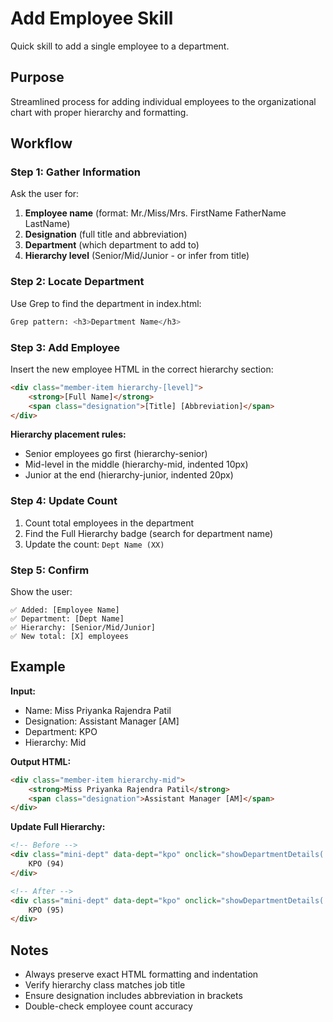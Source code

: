 # Add Employee Skill

Quick skill to add a single employee to a department.

## Purpose
Streamlined process for adding individual employees to the organizational chart with proper hierarchy and formatting.

## Workflow

### Step 1: Gather Information

Ask the user for:
1. **Employee name** (format: Mr./Miss/Mrs. FirstName FatherName LastName)
2. **Designation** (full title and abbreviation)
3. **Department** (which department to add to)
4. **Hierarchy level** (Senior/Mid/Junior - or infer from title)

### Step 2: Locate Department

Use Grep to find the department in index.html:
```bash
Grep pattern: <h3>Department Name</h3>
```

### Step 3: Add Employee

Insert the new employee HTML in the correct hierarchy section:
```html
<div class="member-item hierarchy-[level]">
    <strong>[Full Name]</strong>
    <span class="designation">[Title] [Abbreviation]</span>
</div>
```

**Hierarchy placement rules:**
- Senior employees go first (hierarchy-senior)
- Mid-level in the middle (hierarchy-mid, indented 10px)
- Junior at the end (hierarchy-junior, indented 20px)

### Step 4: Update Count

1. Count total employees in the department
2. Find the Full Hierarchy badge (search for department name)
3. Update the count: `Dept Name (XX)`

### Step 5: Confirm

Show the user:
```
✅ Added: [Employee Name]
✅ Department: [Dept Name]
✅ Hierarchy: [Senior/Mid/Junior]
✅ New total: [X] employees
```

## Example

**Input:**
- Name: Miss Priyanka Rajendra Patil
- Designation: Assistant Manager [AM]
- Department: KPO
- Hierarchy: Mid

**Output HTML:**
```html
<div class="member-item hierarchy-mid">
    <strong>Miss Priyanka Rajendra Patil</strong>
    <span class="designation">Assistant Manager [AM]</span>
</div>
```

**Update Full Hierarchy:**
```html
<!-- Before -->
<div class="mini-dept" data-dept="kpo" onclick="showDepartmentDetails('KPO', 'Namita')">
    KPO (94)
</div>

<!-- After -->
<div class="mini-dept" data-dept="kpo" onclick="showDepartmentDetails('KPO', 'Namita')">
    KPO (95)
</div>
```

## Notes

- Always preserve exact HTML formatting and indentation
- Verify hierarchy class matches job title
- Ensure designation includes abbreviation in brackets
- Double-check employee count accuracy